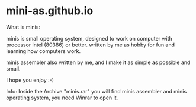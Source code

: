 # mini-as.github.io

What is minis:

minis is small operating system, designed to work on 
computer with processor intel (80386) or better.
written by me as hobby for fun and learning how
computers work.

minis assembler also written by me, and I make it as simple
as possible and small.

I hope you enjoy :-)

Info:
Inside the Archive "minis.rar" you will find minis assembler and minis operating system, you need Winrar to open it.
